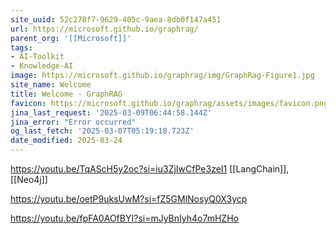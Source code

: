 ```yaml
---
site_uuid: 52c278f7-9629-405c-9aea-8db0f147a451
url: https://microsoft.github.io/graphrag/
parent_org: '[[Microsoft]]'
tags:
- AI-Toolkit
- Knowledge-AI
image: https://microsoft.github.io/graphrag/img/GraphRag-Figure1.jpg
site_name: Welcome
title: Welcome - GraphRAG
favicon: https://microsoft.github.io/graphrag/assets/images/favicon.png
jina_last_request: '2025-03-09T06:44:58.144Z'
jina_error: "Error occurred"
og_last_fetch: '2025-03-07T05:19:18.723Z'
date_modified: 2025-03-24
---
```



https://youtu.be/TqAScH5y2oc?si=iu3ZjIwCfPe3zeI1
[[LangChain]], [[Neo4j]]

https://youtu.be/oetP9uksUwM?si=fZ5GMlNosyQ0X3ycp

https://youtu.be/fpFA0AOfBYI?si=mJyBnIyh4o7mHZHo
